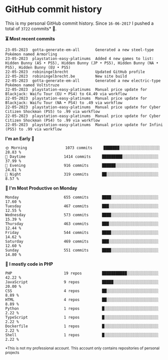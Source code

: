 # GitHub commit history
This is my personal GitHub commit history. Since <!--START_SECTION:first-commit-date-->`16-06-2017`<!--END_SECTION:first-commit-date--> I pushed a total of <!--START_SECTION:total-commit-count-->`3722`<!--END_SECTION:total-commit-count--> commits* 🎉.

<!--START_SECTION:most-recent-commits-->
**⏳ Most recent commits**
                                        
```text
23-05-2023  gotta-generate-em-all       Generated a new steel-type Pokémon named Armorling
23-05-2023  playstation-easy-platinums  Added 4 new games to list: Hidden Bunny (AS • PS5), Hidden Bunny (JP • PS5), Hidden Bunny (NA • PS5), Hidden Bunny (EU • PS5)
22-05-2023  robiningelbrecht            Updated GitHub profile
22-05-2023  robiningelbrecht.be         New site build
22-05-2023  gotta-generate-em-all       Generated a new electric-type Pokémon named Voltstruze
22-05-2023  playstation-easy-platinums  Manual price update for Blackjack: Waifu Tour (EU • PS4) to €4.49 via workflow
22-05-2023  playstation-easy-platinums  Manual price update for Blackjack: Waifu Tour (NA • PS4) to .49 via workflow
22-05-2023  playstation-easy-platinums  Manual price update for Cyber Citizen Shockman (PS5) to .99 via workflow
22-05-2023  playstation-easy-platinums  Manual price update for Cyber Citizen Shockman (PS4) to .99 via workflow
22-05-2023  playstation-easy-platinums  Manual price update for Infini (PS5) to .99 via workflow
```
<!--END_SECTION:most-recent-commits-->  

<!--START_SECTION:commits-per-day-time-->
**I&#039;m an Early 🐤**

```text
🌞 Morning                 1073 commits     ███████░░░░░░░░░░░░░░░░░░   28.83 %
🌆 Daytime                 1414 commits     █████████░░░░░░░░░░░░░░░░   37.99 %
🌃 Evening                 916 commits      ██████░░░░░░░░░░░░░░░░░░░   24.61 %
🌙 Night                   319 commits      ██░░░░░░░░░░░░░░░░░░░░░░░   8.57 %
```
<!--END_SECTION:commits-per-day-time-->  

<!--START_SECTION:commits-per-weekday-->
**📅 I&#039;m Most Productive on Monday**

```text
Monday                    655 commits      ████░░░░░░░░░░░░░░░░░░░░░   17.60 %
Tuesday                   467 commits      ███░░░░░░░░░░░░░░░░░░░░░░   12.55 %
Wednesday                 573 commits      ████░░░░░░░░░░░░░░░░░░░░░   15.39 %
Thursday                  463 commits      ███░░░░░░░░░░░░░░░░░░░░░░   12.44 %
Friday                    544 commits      ████░░░░░░░░░░░░░░░░░░░░░   14.62 %
Saturday                  469 commits      ███░░░░░░░░░░░░░░░░░░░░░░   12.60 %
Sunday                    551 commits      ████░░░░░░░░░░░░░░░░░░░░░   14.80 %
```
<!--END_SECTION:commits-per-weekday-->  

<!--START_SECTION:repos-per-language-->
**💬 I mostly code in PHP**

```text
PHP                       19 repos         ███████████░░░░░░░░░░░░░░   42.22 %
JavaScript                9 repos          █████░░░░░░░░░░░░░░░░░░░░   20.00 %
CSS                       4 repos          ██░░░░░░░░░░░░░░░░░░░░░░░   8.89 %
HTML                      4 repos          ██░░░░░░░░░░░░░░░░░░░░░░░   8.89 %
Python                    1 repos          █░░░░░░░░░░░░░░░░░░░░░░░░   2.22 %
TypeScript                1 repos          █░░░░░░░░░░░░░░░░░░░░░░░░   2.22 %
Dockerfile                1 repos          █░░░░░░░░░░░░░░░░░░░░░░░░   2.22 %
Shell                     1 repos          █░░░░░░░░░░░░░░░░░░░░░░░░   2.22 %
```
<!--END_SECTION:repos-per-language-->  

<sub>*This is not my professional account. This account only contains repositories of personal projects</sub>
